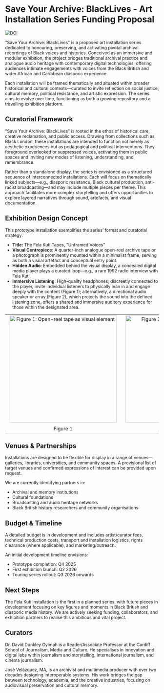 # Save Your Archive: BlackLives - Art Installation Series Funding Proposal

[![DOI](https://zenodo.org/badge/1001450434.svg)](https://doi.org/10.5281/zenodo.15672613)

"Save Your Archive: BlackLives" is a proposed art installation series dedicated to honouring, preserving, and activating pivotal archival recordings of Black voices and histories. Conceived as an immersive and modular exhibition, the project bridges traditional archival practice and analogue audio heritage with contemporary digital technologies, offering audiences intimate engagements with voices from the Black British and wider African and Caribbean diasporic experience.

Each installation will be framed thematically and situated within broader historical and cultural contexts—curated to invite reflection on social justice, cultural memory, political resistance, and artistic expression. The series aims to evolve over time, functioning as both a growing repository and a travelling exhibition platform.

## Curatorial Framework

"Save Your Archive: BlackLives" is rooted in the ethos of historical care, creative reclamation, and public access. Drawing from collections such as Black London, these installations are intended to function not merely as aesthetic experiences but as pedagogical and political interventions. They foreground overlooked or suppressed voices, activating them in public spaces and inviting new modes of listening, understanding, and remembrance.

Rather than a standalone display, the series is envisioned as a structured sequence of interconnected installations. Each will focus on thematically linked subjects—e.g., diasporic resistance, Black cultural production, anti-racist broadcasting—and may include multiple pieces per theme. This approach facilitates more complex storytelling and offers opportunities to explore layered narratives through sound, artefacts, and visual documentation.

## Exhibition Design Concept

This prototype installation exemplifies the series’ format and curatorial strategy:

* **Title:** The Fela Kuti Tapes, "Unframed Voices"
* **Visual Centrepiece**: A quarter-inch analogue open-reel archive tape or a photograph is prominently mounted within a minimalist frame, serving as both a visual artefact and conceptual entry point.
* **Hidden Audio**: Embedded behind the visual display, a concealed digital media player plays a curated loop—e.g., a rare 1992 radio interview with Fela Kuti. 
* **Immersive Listening**: High-quality headphones, discreetly connected to the player, invite individual listeners to physically lean in and engage deeply with the content (Figure 1); alternatively, a directional audio speaker or array (Figure 2), which projects the sound into the defined listening zone, offers a shared and immersive auditory experience for those within the designated area.

<div align="center">
  <table>
    <tr>
      <td style="padding-left: 15px; padding-right: 15px; padding-bottom: 5px; text-align: center;">
        <img src="https://github.com/user-attachments/assets/8d4245f3-9470-44a3-a4e2-e08e53f2e2a7" alt="Figure 1: Open-reel tape as visual element" width="350">
      </td>
      <td style="padding-left: 15px; padding-right: 15px; padding-bottom: 5px; text-align: center;">
        <img src="https://github.com/user-attachments/assets/e284d935-be7b-40c0-9871-30ebee9c2150" alt="Figure 3: Directional audio speaker" width="350">
      </td>
    </tr>
    <tr>
      <td style="padding-top: 5px; padding-left: 15px; padding-right: 15px; text-align: center;">
        <p style="margin: 0;">Figure 1</p>
      </td>
      <td style="padding-top: 5px; padding-left: 15px; padding-right: 15px; text-align: center;">
        <p style="margin: 0;">Figure 2</p>
      </td>
    </tr>
  </table>
</div>





## Venues & Partnerships

Installations are designed to be flexible for display in a range of venues—galleries, libraries, universities, and community spaces. A provisional list of target venues and confirmed expressions of interest can be provided upon request.

We are currently identifying partners in:

* Archival and memory institutions
* Cultural foundations
* Broadcasting and audio heritage networks
* Black British history researchers and community organisations



## Budget & Timeline

A detailed budget is in development and includes artist/curator fees, technical production costs, transport and installation logistics, rights clearance (where applicable), and marketing/outreach.

An initial development timeline envisions:

* Prototype completion: Q4 2025
* First exhibition launch: Q2 2026
* Touring series rollout: Q3 2026 onwards


## Next Steps

The Fela Kuti installation is the first in a planned series, with future pieces in development focusing on key figures and moments in Black British and diasporic media history. We are actively seeking funding, collaborators, and exhibition partners to realise this ambitious and vital project.

## Curators

Dr. David Dunkley Gyimah is a Reader/Associate Professor at the Cardiff School of Journalism, Media and Culture. He specialises in innovation and digital labs within journalism and storytelling, international journalism, and cinema journalism.

José Velázquez, MA, is an archivist and multimedia producer with over two decades designing interoperable systems. His work bridges the gap between technology, academia, and the creative industries, focusing on audiovisual preservation and cultural memory.






